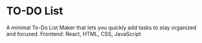# TO-DO List
A minimal To-Do List Maker that lets you quickly add tasks to stay organized and focused.
Frontend: React, HTML, CSS, JavaScript
